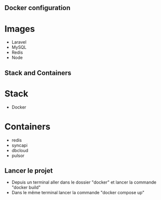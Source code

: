 ## Docker configuration

# Images 
- Laravel
- MySQL
- Redis
- Node

## Stack and Containers
# Stack
- Docker

# Containers
- redis
- syncapi
- dbcloud
- pulsor

## Lancer le projet
- Depuis un terminal aller dans le dossier "docker" et lancer la commande "docker build"
- Dans le même terminal lancer la commande "docker compose up"